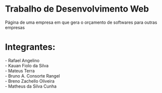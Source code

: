 # Trabalho de Desenvolvimento Web

<p>Página de uma empresa em que gera o orçamento de softwares para outras empresas</p>

<h1>Integrantes: </h1>
- Rafael Angelino<br>
- Kauan Fiolo da Silva<br>
- Mateus Terra<br>
- Bruno A. Consorte Rangel<br>
- Breno Zachello Oliveira<br>
- Matheus da Silva Cunha<br>
